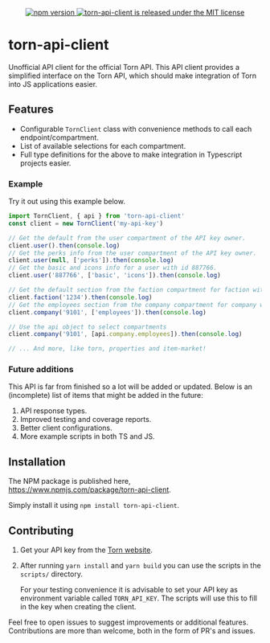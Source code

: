 <p align="center">
  <a href="https://badge.fury.io/js/torn-api-client">
    <img src="https://badge.fury.io/js/torn-api-client.svg" alt="npm version">
  </a>
  <a href="https://twitter.com/intent/follow?screen_name=fbjest">
    <img src="https://img.shields.io/github/license/daanjo3/torn-api-client" alt="torn-api-client is released under the MIT license">
  </a>
</p>

# torn-api-client

Unofficial API client for the official Torn API. This API client provides a simplified interface on the Torn API, which should make integration of Torn into JS applications easier.

## Features

- Configurable `TornClient` class with convenience methods to call each endpoint/compartment.
- List of available selections for each compartment.
- Full type definitions for the above to make integration in Typescript projects easier.

### Example

Try it out using this example below.

```js
import TornClient, { api } from 'torn-api-client'
const client = new TornClient('my-api-key')

// Get the default from the user compartment of the API key owner.
client.user().then(console.log)
// Get the perks info from the user compartment of the API key owner.
client.user(null, ['perks']).then(console.log)
// Get the basic and icons info for a user with id 887766.
client.user('887766', ['basic', 'icons']).then(console.log)

// Get the default section from the faction compartment for faction with id 1234.
client.faction('1234').then(console.log)
// Get the employees section from the company compartment for company with id 9101.
client.company('9101', ['employees']).then(console.log)

// Use the api object to select compartments
client.company('9101', [api.company.employees]).then(console.log)

// ... And more, like torn, properties and item-market!
```

### Future additions

This API is far from finished so a lot will be added or updated. Below is an (incomplete) list of items that might be added in the future:

1. API response types.
2. Improved testing and coverage reports.
3. Better client configurations.
4. More example scripts in both TS and JS.

## Installation

The NPM package is published here, https://www.npmjs.com/package/torn-api-client.

Simply install it using `npm install torn-api-client`.

## Contributing

1. Get your API key from the [Torn website](https://www.torn.com/preferences.php#tab=api).
2. After running `yarn install` and `yarn build` you can use the scripts in the `scripts/` directory.

   For your testing convenience it is advisable to set your API key as environment variable called `TORN_API_KEY`. The scripts will use this to fill in the key when creating the client.

Feel free to open issues to suggest improvements or additional features.
Contributions are more than welcome, both in the form of PR's and issues.
